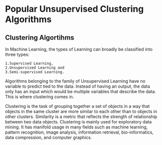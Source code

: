 # Popular Unsupervised Clustering Algorithms


## Clustering Algortihms

In Machine Learning, the types of Learning can broadly be classified into three types:

    1.Supervised Learning,
    2.Unsupervised Learning and
    3.Semi-supervised Learning.

Algorithms belonging to the family of Unsupervised Learning have no variable to predict tied to the data. Instead of having an output, the data only has an input which would be multiple variables that describe the data. This is where clustering comes in.

Clustering is the task of grouping together a set of objects in a way that objects in the same cluster are more similar to each other than to objects in other clusters. Similarity is a metric that reflects the strength of relationship between two data objects. Clustering is mainly used for exploratory data mining. It has manifold usage in many fields such as machine learning, pattern recognition, image analysis, information retrieval, bio-informatics, data compression, and computer graphics.
